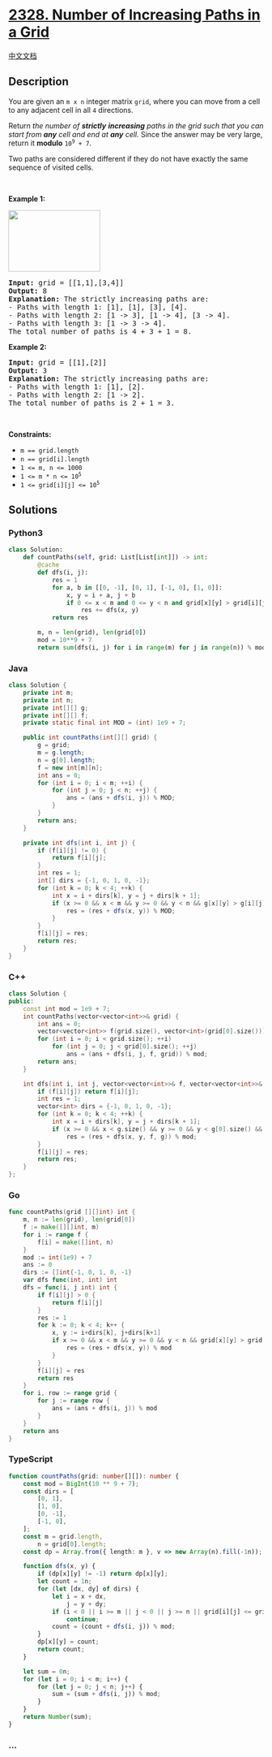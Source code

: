 # [2328. Number of Increasing Paths in a Grid](https://leetcode.com/problems/number-of-increasing-paths-in-a-grid)

[中文文档](/solution/2300-2399/2328.Number%20of%20Increasing%20Paths%20in%20a%20Grid/README.md)

## Description

<p>You are given an <code>m x n</code> integer matrix <code>grid</code>, where you can move from a cell to any adjacent cell in all <code>4</code> directions.</p>

<p>Return <em>the number of <strong>strictly</strong> <strong>increasing</strong> paths in the grid such that you can start from <strong>any</strong> cell and end at <strong>any</strong> cell. </em>Since the answer may be very large, return it <strong>modulo</strong> <code>10<sup>9</sup> + 7</code>.</p>

<p>Two paths are considered different if they do not have exactly the same sequence of visited cells.</p>

<p>&nbsp;</p>
<p><strong class="example">Example 1:</strong></p>
<img alt="" src="https://fastly.jsdelivr.net/gh/doocs/leetcode@main/solution/2300-2399/2328.Number%20of%20Increasing%20Paths%20in%20a%20Grid/images/griddrawio-4.png" style="width: 181px; height: 121px;" />
<pre>
<strong>Input:</strong> grid = [[1,1],[3,4]]
<strong>Output:</strong> 8
<strong>Explanation:</strong> The strictly increasing paths are:
- Paths with length 1: [1], [1], [3], [4].
- Paths with length 2: [1 -&gt; 3], [1 -&gt; 4], [3 -&gt; 4].
- Paths with length 3: [1 -&gt; 3 -&gt; 4].
The total number of paths is 4 + 3 + 1 = 8.
</pre>

<p><strong class="example">Example 2:</strong></p>

<pre>
<strong>Input:</strong> grid = [[1],[2]]
<strong>Output:</strong> 3
<strong>Explanation:</strong> The strictly increasing paths are:
- Paths with length 1: [1], [2].
- Paths with length 2: [1 -&gt; 2].
The total number of paths is 2 + 1 = 3.
</pre>

<p>&nbsp;</p>
<p><strong>Constraints:</strong></p>

<ul>
	<li><code>m == grid.length</code></li>
	<li><code>n == grid[i].length</code></li>
	<li><code>1 &lt;= m, n &lt;= 1000</code></li>
	<li><code>1 &lt;= m * n &lt;= 10<sup>5</sup></code></li>
	<li><code>1 &lt;= grid[i][j] &lt;= 10<sup>5</sup></code></li>
</ul>

## Solutions

<!-- tabs:start -->

### **Python3**

```python
class Solution:
    def countPaths(self, grid: List[List[int]]) -> int:
        @cache
        def dfs(i, j):
            res = 1
            for a, b in [[0, -1], [0, 1], [-1, 0], [1, 0]]:
                x, y = i + a, j + b
                if 0 <= x < m and 0 <= y < n and grid[x][y] > grid[i][j]:
                    res += dfs(x, y)
            return res

        m, n = len(grid), len(grid[0])
        mod = 10**9 + 7
        return sum(dfs(i, j) for i in range(m) for j in range(n)) % mod
```

### **Java**

```java
class Solution {
    private int m;
    private int n;
    private int[][] g;
    private int[][] f;
    private static final int MOD = (int) 1e9 + 7;

    public int countPaths(int[][] grid) {
        g = grid;
        m = g.length;
        n = g[0].length;
        f = new int[m][n];
        int ans = 0;
        for (int i = 0; i < m; ++i) {
            for (int j = 0; j < n; ++j) {
                ans = (ans + dfs(i, j)) % MOD;
            }
        }
        return ans;
    }

    private int dfs(int i, int j) {
        if (f[i][j] != 0) {
            return f[i][j];
        }
        int res = 1;
        int[] dirs = {-1, 0, 1, 0, -1};
        for (int k = 0; k < 4; ++k) {
            int x = i + dirs[k], y = j + dirs[k + 1];
            if (x >= 0 && x < m && y >= 0 && y < n && g[x][y] > g[i][j]) {
                res = (res + dfs(x, y)) % MOD;
            }
        }
        f[i][j] = res;
        return res;
    }
}
```

### **C++**

```cpp
class Solution {
public:
    const int mod = 1e9 + 7;
    int countPaths(vector<vector<int>>& grid) {
        int ans = 0;
        vector<vector<int>> f(grid.size(), vector<int>(grid[0].size()));
        for (int i = 0; i < grid.size(); ++i)
            for (int j = 0; j < grid[0].size(); ++j)
                ans = (ans + dfs(i, j, f, grid)) % mod;
        return ans;
    }

    int dfs(int i, int j, vector<vector<int>>& f, vector<vector<int>>& g) {
        if (f[i][j]) return f[i][j];
        int res = 1;
        vector<int> dirs = {-1, 0, 1, 0, -1};
        for (int k = 0; k < 4; ++k) {
            int x = i + dirs[k], y = j + dirs[k + 1];
            if (x >= 0 && x < g.size() && y >= 0 && y < g[0].size() && g[x][y] > g[i][j])
                res = (res + dfs(x, y, f, g)) % mod;
        }
        f[i][j] = res;
        return res;
    }
};
```

### **Go**

```go
func countPaths(grid [][]int) int {
	m, n := len(grid), len(grid[0])
	f := make([][]int, m)
	for i := range f {
		f[i] = make([]int, n)
	}
	mod := int(1e9) + 7
	ans := 0
	dirs := []int{-1, 0, 1, 0, -1}
	var dfs func(int, int) int
	dfs = func(i, j int) int {
		if f[i][j] > 0 {
			return f[i][j]
		}
		res := 1
		for k := 0; k < 4; k++ {
			x, y := i+dirs[k], j+dirs[k+1]
			if x >= 0 && x < m && y >= 0 && y < n && grid[x][y] > grid[i][j] {
				res = (res + dfs(x, y)) % mod
			}
		}
		f[i][j] = res
		return res
	}
	for i, row := range grid {
		for j := range row {
			ans = (ans + dfs(i, j)) % mod
		}
	}
	return ans
}
```

### **TypeScript**

```ts
function countPaths(grid: number[][]): number {
    const mod = BigInt(10 ** 9 + 7);
    const dirs = [
        [0, 1],
        [1, 0],
        [0, -1],
        [-1, 0],
    ];
    const m = grid.length,
        n = grid[0].length;
    const dp = Array.from({ length: m }, v => new Array(n).fill(-1n));

    function dfs(x, y) {
        if (dp[x][y] != -1) return dp[x][y];
        let count = 1n;
        for (let [dx, dy] of dirs) {
            let i = x + dx,
                j = y + dy;
            if (i < 0 || i >= m || j < 0 || j >= n || grid[i][j] <= grid[x][y])
                continue;
            count = (count + dfs(i, j)) % mod;
        }
        dp[x][y] = count;
        return count;
    }

    let sum = 0n;
    for (let i = 0; i < m; i++) {
        for (let j = 0; j < n; j++) {
            sum = (sum + dfs(i, j)) % mod;
        }
    }
    return Number(sum);
}
```

### **...**

```

```

<!-- tabs:end -->
